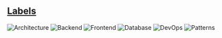 
## [Labels](https://github.com/murka/learning/labels)

![Architecture](https://img.shields.io/badge/Architecture-F6F1ED.svg?style=for-the-badge&link=https://github.com/murka/learning/labels/Architecture) ![Backend](https://img.shields.io/badge/Backend-AEDB28.svg?style=for-the-badge&link=https://github.com/murka/learning/labels/Backend) ![Frontend](https://img.shields.io/badge/Frontend-776C22.svg?style=for-the-badge&link=https://github.com/murka/learning/labels/Frontend) ![Database](https://img.shields.io/badge/Database-3EB3D3.svg?style=for-the-badge&link=https://github.com/murka/learning/labels/Database) ![DevOps](https://img.shields.io/badge/DevOps-1D76DB.svg?style=for-the-badge&link=https://github.com/murka/learning/labels/DevOps) ![Patterns](https://img.shields.io/badge/Patterns-46A668.svg?style=for-the-badge&link=https://github.com/murka/learning/labels/Patterns)
